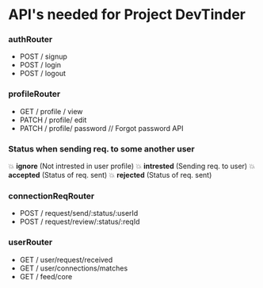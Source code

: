 # API's needed for Project DevTinder

### authRouter

- POST / signup
- POST / login
- POST / logout

### profileRouter

- GET / profile / view
- PATCH / profile/ edit
- PATCH / profile/ password // Forgot password API

### Status when sending req. to some another user

💥 **ignore** (Not intrested in user profile)
💥 **intrested** (Sending req. to user)
💥 **accepted** (Status of req. sent)
💥 **rejected** (Status of req. sent)

### connectionReqRouter

- POST / request/send/:status/:userId
- POST / request/review/:status/:reqId


### userRouter

- GET / user/request/received
- GET / user/connections/matches 
- GET / feed/core
